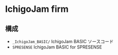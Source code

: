 # IchigoJam firm

## 構成

- `_IchigoJam_BASIC/` IchigoJam BASIC ソースコード
- `SPRESENSE` IchigoJam BASIC for SPRESENSE
